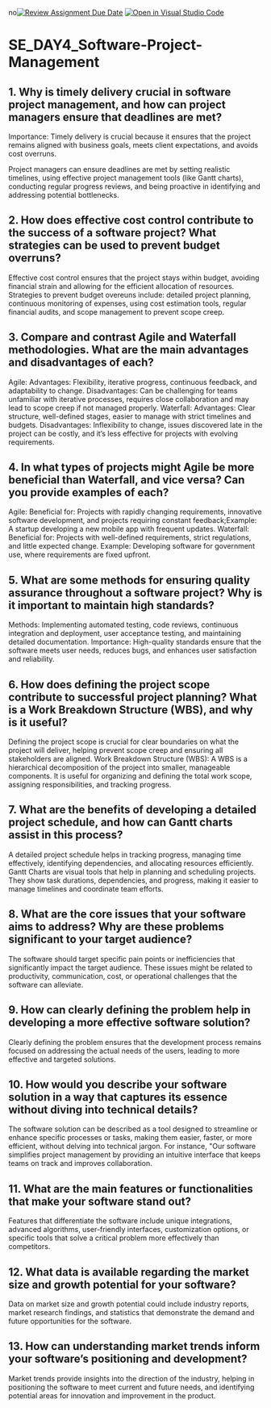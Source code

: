 no[![Review Assignment Due Date](https://classroom.github.com/assets/deadline-readme-button-22041afd0340ce965d47ae6ef1cefeee28c7c493a6346c4f15d667ab976d596c.svg)](https://classroom.github.com/a/9pw6JKcu)
[![Open in Visual Studio Code](https://classroom.github.com/assets/open-in-vscode-2e0aaae1b6195c2367325f4f02e2d04e9abb55f0b24a779b69b11b9e10269abc.svg)](https://classroom.github.com/online_ide?assignment_repo_id=15711232&assignment_repo_type=AssignmentRepo)
# SE_DAY4_Software-Project-Management
## 1. Why is timely delivery crucial in software project management, and how can project managers ensure that deadlines are met?

Importance: Timely delivery is crucial because it ensures that the project remains aligned with business goals, meets client expectations, and avoids cost overruns.

 Project managers can ensure deadlines are met by setting realistic timelines, using effective project management tools (like Gantt charts), conducting regular progress reviews, and being proactive in identifying and addressing potential bottlenecks.

## 2. How does effective cost control contribute to the success of a software project? What strategies can be used to prevent budget overruns?

Effective cost control ensures that the project stays within budget, avoiding financial strain and allowing for the efficient allocation of resources.
Strategies to prevent budget overeuns include: detailed project planning, continuous monitoring of expenses, using cost estimation tools, regular financial audits, and scope management to prevent scope creep.

## 3. Compare and contrast Agile and Waterfall methodologies. What are the main advantages and disadvantages of each?
Agile:
Advantages: Flexibility, iterative progress, continuous feedback, and adaptability to change.
Disadvantages: Can be challenging for teams unfamiliar with iterative processes, requires close collaboration and may lead to scope creep if not managed properly.
Waterfall:
Advantages: Clear structure, well-defined stages, easier to manage with strict timelines and budgets.
Disadvantages: Inflexibility to change, issues discovered late in the project can be costly, and it’s less effective for projects with evolving requirements.

## 4. In what types of projects might Agile be more beneficial than Waterfall, and vice versa? Can you provide examples of each?
Agile:
Beneficial for: Projects with rapidly changing requirements, innovative software development, and projects requiring constant feedback;Example: A startup developing a new mobile app with frequent updates.
Waterfall:
Beneficial for: Projects with well-defined requirements, strict regulations, and little expected change. Example: Developing software for government use, where requirements are fixed upfront.

## 5. What are some methods for ensuring quality assurance throughout a software project? Why is it important to maintain high standards?

Methods: Implementing automated testing, code reviews, continuous integration and deployment, user acceptance testing, and maintaining detailed documentation.
Importance: High-quality standards ensure that the software meets user needs, reduces bugs, and enhances user satisfaction and reliability.

## 6. How does defining the project scope contribute to successful project planning? What is a Work Breakdown Structure (WBS), and why is it useful?

 Defining the project scope is crucial for clear boundaries on what the project will deliver, helping prevent scope creep and ensuring all stakeholders are aligned.
Work Breakdown Structure (WBS): A WBS is a hierarchical decomposition of the project into smaller, manageable components. It is useful for organizing and defining the total work scope, assigning responsibilities, and tracking progress.

## 7. What are the benefits of developing a detailed project schedule, and how can Gantt charts assist in this process?

A detailed project schedule helps in tracking progress, managing time effectively, identifying dependencies, and allocating resources efficiently.
Gantt Charts are visual tools that help in planning and scheduling projects. They show task durations, dependencies, and progress, making it easier to manage timelines and coordinate team efforts.

## 8. What are the core issues that your software aims to address? Why are these problems significant to your target audience?

The software should target specific pain points or inefficiencies that significantly impact the target audience. These issues might be related to productivity, communication, cost, or operational challenges that the software can alleviate.

## 9. How can clearly defining the problem help in developing a more effective software solution?

Clearly defining the problem ensures that the development process remains focused on addressing the actual needs of the users, leading to more effective and targeted solutions.

## 10. How would you describe your software solution in a way that captures its essence without diving into technical details?

The software solution can be described as a tool designed to streamline or enhance specific processes or tasks, making them easier, faster, or more efficient, without delving into technical jargon. For instance, "Our software simplifies project management by providing an intuitive interface that keeps teams on track and improves collaboration.

## 11. What are the main features or functionalities that make your software stand out?

Features that differentiate the software include unique integrations, advanced algorithms, user-friendly interfaces, customization options, or specific tools that solve a critical problem more effectively than competitors.

## 12. What data is available regarding the market size and growth potential for your software?

Data on market size and growth potential could include industry reports, market research findings, and statistics that demonstrate the demand and future opportunities for the software.

## 13. How can understanding market trends inform your software’s positioning and development?

Market trends provide insights into the direction of the industry, helping in positioning the software to meet current and future needs, and identifying potential areas for innovation and improvement in the product.